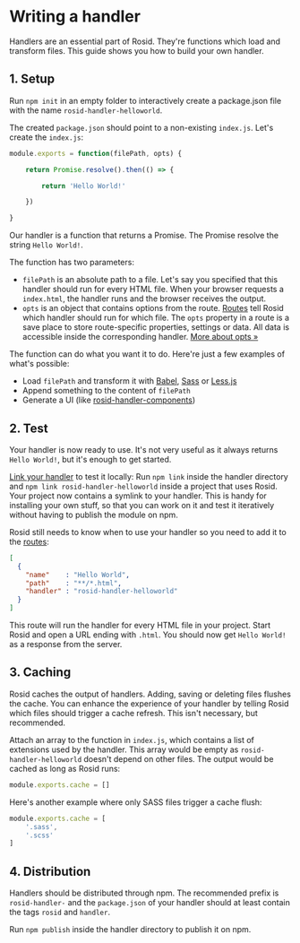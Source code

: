 # Writing a handler

Handlers are an essential part of Rosid. They're functions which load and transform files. This guide shows you how to build your own handler.

## 1. Setup

Run `npm init` in an empty folder to interactively create a package.json file with the name `rosid-handler-helloworld`.

The created `package.json` should point to a non-existing `index.js`. Let's create the `index.js`:

```js
module.exports = function(filePath, opts) {

	return Promise.resolve().then(() => {

		return 'Hello World!'

	})

}
```

Our handler is a function that returns a Promise. The Promise resolve the string `Hello World!`.

The function has two parameters:

- `filePath` is an absolute path to a file. Let's say you specified that this handler should run for every HTML file. When your browser requests a `index.html`, the handler runs and the browser receives the output.
- `opts` is an object that contains options from the route. [Routes](Routes.md) tell Rosid which handler should run for which file. The `opts` property in a route is a save place to store route-specific properties, settings or data. All data is accessible inside the corresponding handler. [More about opts &#187;](Routes.md#opts)

The function can do what you want it to do. Here're just a few examples of what's possible:

- Load `filePath` and transform it with [Babel](https://babeljs.io), [Sass](http://sass-lang.com) or [Less.js](http://lesscss.org)
- Append something to the content of `filePath`
- Generate a UI (like [rosid-handler-components](https://github.com/comwrap/rosid-handler-components))

## 2. Test

Your handler is now ready to use. It's not very useful as it always returns `Hello World!`, but it's enough to get started.

[Link your handler](https://docs.npmjs.com/cli/link) to test it locally: Run `npm link` inside the handler directory and `npm link rosid-handler-helloworld` inside a project that uses Rosid. Your project now contains a symlink to your handler. This is handy for installing your own stuff, so that you can work on it and test it iteratively without having to publish the module on npm.

Rosid still needs to know when to use your handler so you need to add it to the [routes](Routes.md):

```json
[
  {
    "name"    : "Hello World",
    "path"    : "**/*.html",
    "handler" : "rosid-handler-helloworld"
  }
]
```

This route will run the handler for every HTML file in your project. Start Rosid and open a URL ending with `.html`. You should now get `Hello World!` as a response from the server.

## 3. Caching

Rosid caches the output of handlers. Adding, saving or deleting files flushes the cache. You can enhance the experience of your handler by telling Rosid which files should trigger a cache refresh. This isn't necessary, but recommended.

Attach an array to the function in `index.js`, which contains a list of extensions used by the handler. This array would be empty as `rosid-handler-helloworld` doesn't depend on other files. The output would be cached as long as Rosid runs:

```js
module.exports.cache = []
```

Here's another example where only SASS files trigger a cache flush:

```js 
module.exports.cache = [
	'.sass',
	'.scss'
]
```

## 4. Distribution

Handlers should be distributed through npm. The recommended prefix is `rosid-handler-` and the `package.json` of your handler should at least contain the tags `rosid` and `handler`.

Run `npm publish` inside the handler directory to publish it on npm.